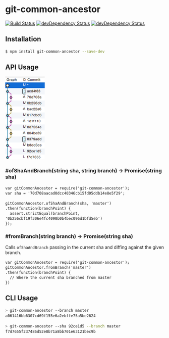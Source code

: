 # git-common-ancestor

[![Build Status](https://travis-ci.org/TheSavior/git-common-ancestor.svg)](https://travis-ci.org/TheSavior/git-common-ancestor)
[![devDependency Status](https://david-dm.org/TheSavior/git-common-ancestor.svg)](https://david-dm.org/TheSavior/git-common-ancestor#info=devDependencies)
[![devDependency Status](https://david-dm.org/TheSavior/git-common-ancestor/dev-status.svg)](https://david-dm.org/TheSavior/git-common-ancestor#info=devDependencies)


## Installation

```sh
$ npm install git-common-ancestor --save-dev
```

## API Usage

![Git Graph](/resources/git_graph.png?raw=true)

### #ofShaAndBranch(string sha, string branch) -> Promise(string sha)

```
var gitCommonAncestor = require('git-common-ancestor');
var sha = '70d708aacad0dcc40346cb15fd05ddb14e8e5f29';

gitCommonAncestor.ofShaAndBranch(sha, 'master')
.then(function(branchPoint) {
  assert.strictEqual(branchPoint, '0b256cbf19f306e4fc4090b0b4bec096d1bfd5eb')
});

```

### #fromBranch(string branch) -> Promise(string sha)
Calls `ofShaAndBranch` passing in the current sha and diffing against the given branch.

```
var gitCommonAncestor = require('git-common-ancestor');
gitCommonAncestor.fromBranch('master')
.then(function(branchPoint) {
  // Where the current sha branched from master
})
```

## CLI Usage

```bash
> git-common-ancestor --branch master
a061416bb6307cd69f155e6a2ebffe75a5be2624

> git-common-ancestor --sha 92ce1d5 --branch master
f7d7655f237486d52e8b71a8bb701e63121bec9b
```
